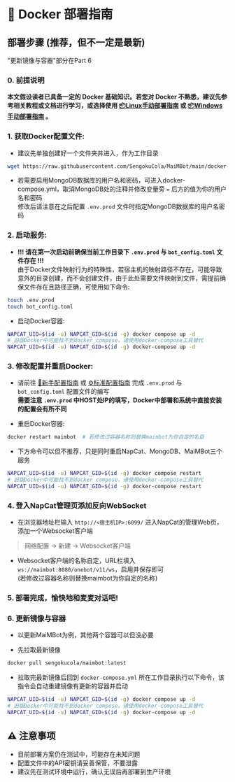 # 🐳 Docker 部署指南

## 部署步骤 (推荐，但不一定是最新)
"更新镜像与容器"部分在Part 6

### 0. 前提说明

**本文假设读者已具备一定的 Docker 基础知识。若您对 Docker 不熟悉，建议先参考相关教程或文档进行学习，或选择使用 [📦Linux手动部署指南](./manual_deploy_linux.md) 或 [📦Windows手动部署指南](./manual_deploy_windows.md) 。**


### 1. 获取Docker配置文件:

- 建议先单独创建好一个文件夹并进入，作为工作目录

```bash
wget https://raw.githubusercontent.com/SengokuCola/MaiMBot/main/docker-compose.yml -O docker-compose.yml
```

- 若需要启用MongoDB数据库的用户名和密码，可进入docker-compose.yml，取消MongoDB处的注释并修改变量旁 `=` 后方的值为你的用户名和密码\
修改后请注意在之后配置 `.env.prod` 文件时指定MongoDB数据库的用户名密码


### 2. 启动服务:

- **!!! 请在第一次启动前确保当前工作目录下 `.env.prod` 与 `bot_config.toml` 文件存在 !!!**\
由于Docker文件映射行为的特殊性，若宿主机的映射路径不存在，可能导致意外的目录创建，而不会创建文件，由于此处需要文件映射到文件，需提前确保文件存在且路径正确，可使用如下命令:
```bash
touch .env.prod
touch bot_config.toml
```

- 启动Docker容器:
```bash
NAPCAT_UID=$(id -u) NAPCAT_GID=$(id -g) docker compose up -d
# 旧版Docker中可能找不到docker compose，请使用docker-compose工具替代
NAPCAT_UID=$(id -u) NAPCAT_GID=$(id -g) docker-compose up -d
```


### 3. 修改配置并重启Docker:

- 请前往 [🎀新手配置指南](./installation_cute.md) 或 [⚙️标准配置指南](./installation_standard.md) 完成 `.env.prod` 与 `bot_config.toml` 配置文件的编写\
**需要注意 `.env.prod` 中HOST处IP的填写，Docker中部署和系统中直接安装的配置会有所不同**

- 重启Docker容器:
```bash
docker restart maimbot  # 若修改过容器名称则替换maimbot为你自定的名臣
```

- 下方命令可以但不推荐，只是同时重启NapCat、MongoDB、MaiMBot三个服务
```bash
NAPCAT_UID=$(id -u) NAPCAT_GID=$(id -g) docker compose restart
# 旧版Docker中可能找不到docker compose，请使用docker-compose工具替代
NAPCAT_UID=$(id -u) NAPCAT_GID=$(id -g) docker-compose restart
```


### 4. 登入NapCat管理页添加反向WebSocket

- 在浏览器地址栏输入 `http://<宿主机IP>:6099/` 进入NapCat的管理Web页，添加一个Websocket客户端
> 网络配置 -> 新建 -> Websocket客户端

- Websocket客户端的名称自定，URL栏填入 `ws://maimbot:8080/onebot/v11/ws`，启用并保存即可\
(若修改过容器名称则替换maimbot为你自定的名称)


### 5. 部署完成，愉快地和麦麦对话吧!


### 6. 更新镜像与容器

- 以更新MaiMBot为例，其他两个容器可以但没必要

- 先拉取最新镜像
```bash
docker pull sengokucola/maimbot:latest
```

- 拉取完最新镜像后回到 `docker-compose.yml` 所在工作目录执行以下命令，该指令会自动重建镜像有更新的容器并启动
```bash
NAPCAT_UID=$(id -u) NAPCAT_GID=$(id -g) docker compose up -d
# 旧版Docker中可能找不到docker compose，请使用docker-compose工具替代
NAPCAT_UID=$(id -u) NAPCAT_GID=$(id -g) docker-compose up -d
```


## ⚠️ 注意事项

- 目前部署方案仍在测试中，可能存在未知问题
- 配置文件中的API密钥请妥善保管，不要泄露
- 建议先在测试环境中运行，确认无误后再部署到生产环境 